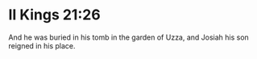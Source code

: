 # II Kings 21:26

And he was buried in his tomb in the garden of Uzza, and Josiah his son reigned in his place.
